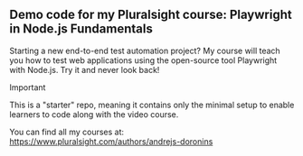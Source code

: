 ## Demo code for my Pluralsight course: Playwright in Node.js Fundamentals

Starting a new end-to-end test automation project? My course will teach you how to test web applications using the open-source tool Playwright with Node.js. Try it and never look back!

> [!IMPORTANT]
> This is a "starter" repo, meaning it contains only the minimal setup to enable learners to code along with the video course. 

You can find all my courses at: https://www.pluralsight.com/authors/andrejs-doronins
